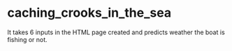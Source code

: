 # caching_crooks_in_the_sea
It takes 6 inputs in the HTML page created and predicts weather the boat is fishing or not.
